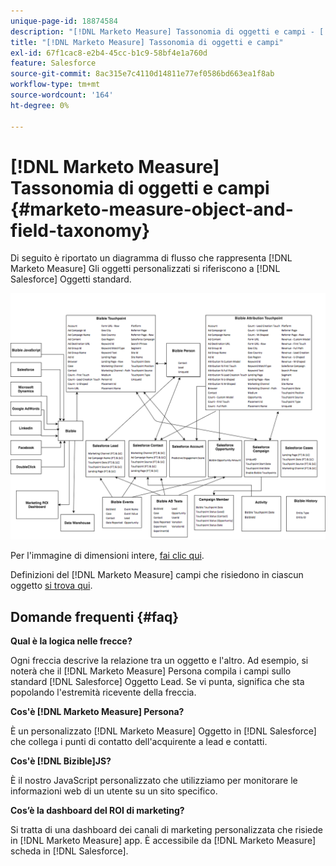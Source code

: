 ```yaml
---
unique-page-id: 18874584
description: "[!DNL Marketo Measure] Tassonomia di oggetti e campi - [!DNL Marketo Measure] - Documentazione del prodotto"
title: "[!DNL Marketo Measure] Tassonomia di oggetti e campi"
exl-id: 67f1cac8-e2b4-45cc-b1c9-58bf4e1a760d
feature: Salesforce
source-git-commit: 8ac315e7c4110d14811e77ef0586bd663ea1f8ab
workflow-type: tm+mt
source-wordcount: '164'
ht-degree: 0%

---
```


# [!DNL Marketo Measure] Tassonomia di oggetti e campi {#marketo-measure-object-and-field-taxonomy}

Di seguito è riportato un diagramma di flusso che rappresenta [!DNL Marketo Measure] Gli oggetti personalizzati si riferiscono a [!DNL Salesforce] Oggetti standard.

![](assets/1-2.png)

Per l&#39;immagine di dimensioni intere, [fai clic qui](assets/bizible-object-and-field-taxonomy-graph-full.png).

Definizioni del [!DNL Marketo Measure] campi che risiedono in ciascun oggetto [si trova qui](/help/introduction-to-marketo-measure/overview-resources/glossary-of-marketo-measure-fields.md).

## Domande frequenti {#faq}

**Qual è la logica nelle frecce?**

Ogni freccia descrive la relazione tra un oggetto e l&#39;altro. Ad esempio, si noterà che il [!DNL Marketo Measure] Persona compila i campi sullo standard [!DNL Salesforce] Oggetto Lead. Se vi punta, significa che sta popolando l&#39;estremità ricevente della freccia.

**Cos&#39;è [!DNL Marketo Measure] Persona?**

È un personalizzato [!DNL Marketo Measure] Oggetto in [!DNL Salesforce] che collega i punti di contatto dell&#39;acquirente a lead e contatti.

**Cos&#39;è [!DNL Bizible]JS?**

È il nostro JavaScript personalizzato che utilizziamo per monitorare le informazioni web di un utente su un sito specifico.

**Cos’è la dashboard del ROI di marketing?**

Si tratta di una dashboard dei canali di marketing personalizzata che risiede in [!DNL Marketo Measure] app. È accessibile da [!DNL Marketo Measure] scheda in [!DNL Salesforce].
